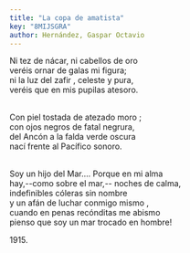 ```yaml
---
title: "La copa de amatista"
key: "8MIJSGRA"
author: Hernández, Gaspar Octavio
---
```

<div data-schema-version="8"><p></p> <p>Ni tez de nácar, ni cabellos de oro<br>veréis ornar de galas mi figura;<br>ni la luz del zafir , celeste y pura,<br>veréis que en mis pupilas atesoro.</p> <p><br>Con piel tostada de atezado moro ;<br>con ojos negros de fatal negrura,<br>del Ancón a la falda verde oscura<br>nací frente al Pacífico sonoro.</p> <p><br>Soy un hijo del Mar…. Porque en mi alma<br>hay,--como sobre el mar,-- noches de calma,<br>indefinibles cóleras sin nombre<br>y un afán de luchar conmigo mismo ,<br>cuando en penas recónditas me abismo<br>pienso que soy un mar trocado en hombre!</p> <p>1915.</p> </div>